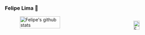 ### Felipe Lima 👋

<div style="display: flex; justify-content: center; flex-direction:row;">
  <img align="left" width="50%" src="https://github-readme-stats.vercel.app/api?username=felipelima94&show_icons=true&hide_border=true&count_private=true" 
       alt="Felipe's github stats" />

  <img align="right" width="35%" src="https://github-readme-stats.vercel.app/api/top-langs/?username=felipelima94&layout=compact&count_private=true" 
       alt="Felipe's github stats" />
 </div>
<!--
**felipelima94/felipelima94** is a ✨ _special_ ✨ repository because its `README.md` (this file) appears on your GitHub profile.

Here are some ideas to get you started:

- 🔭 I’m currently working on ...
- 🌱 I’m currently learning ...
- 👯 I’m looking to collaborate on ...
- 🤔 I’m looking for help with ...
- 💬 Ask me about ...
- 📫 How to reach me: ...
- 😄 Pronouns: ...
- ⚡ Fun fact: ...
-->
